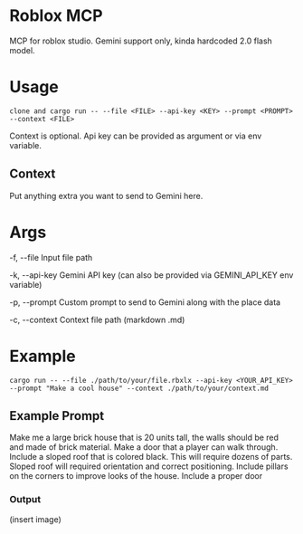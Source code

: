 # Roblox MCP
MCP for roblox studio.
Gemini support only, kinda hardcoded 2.0 flash model.

# Usage
```
clone and cargo run -- --file <FILE> --api-key <KEY> --prompt <PROMPT> --context <FILE>
```
Context is optional. 
Api key can be provided as argument or via env variable.

## Context
Put anything extra you want to send to Gemini here.

# Args

-f, --file <FILE>    Input file path
 
-k, --api-key <KEY>  Gemini API key (can also be provided via GEMINI_API_KEY env variable)
 
-p, --prompt <PROMPT>  Custom prompt to send to Gemini along with the place data

-c, --context <FILE>  Context file path (markdown .md)

# Example

```
cargo run -- --file ./path/to/your/file.rbxlx --api-key <YOUR_API_KEY> --prompt "Make a cool house" --context ./path/to/your/context.md

```

## Example Prompt
Make me a large brick house that is 20 units tall, the walls should be red and made of brick material. Make a door that a player can walk through. Include a sloped roof that is colored black. This will require dozens of parts. Sloped roof will required orientation and correct positioning. Include pillars on the corners to improve looks of the house. Include a proper door

### Output
(insert image)